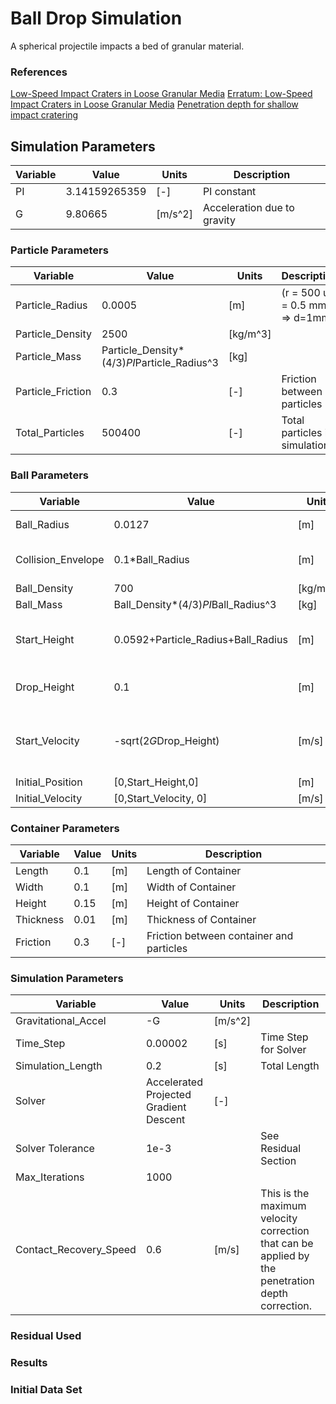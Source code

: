 Ball Drop Simulation
=========

A spherical projectile impacts a bed of granular material. 

### References

[Low-Speed Impact Craters in Loose Granular Media](http://journals.aps.org/prl/abstract/10.1103/PhysRevLett.90.194301)
[Erratum: Low-Speed Impact Craters in Loose Granular Media](http://journals.aps.org/prl/abstract/10.1103/PhysRevLett.91.149902)
[Penetration depth for shallow impact cratering](http://journals.aps.org/pre/abstract/10.1103/PhysRevE.71.051305)


## Simulation Parameters

| Variable           | Value                               | Units    | Description                                 |
|--------------------|-------------------------------------|----------|---------------------------------------------|
| PI                 | 3.14159265359                       | [-]      | PI constant                                 |
| G                  | 9.80665                             | [m/s^2]  | Acceleration due to gravity                 |

### Particle Parameters

| Variable           	| Value                                       	| Units    	| Description                                 	|
|--------------------	|---------------------------------------------	|----------	|---------------------------------------------	|
| Particle_Radius    	| 0.0005                                      	| [m]      	| (r = 500 um = 0.5 mm => d=1mm)              	| 
| Particle_Density   	| 2500                                        	| [kg/m^3] 	|                                             	| 
| Particle_Mass      	| Particle_Density*(4/3)*PI*Particle_Radius^3 	| [kg]     	|                                             	| 
| Particle_Friction  	| 0.3                                         	| [-]      	| Friction between particles                  	|
| Total_Particles   	| 500400                                        | [-]      	| Total particles in simulation                	|

### Ball Parameters

| Variable           | Value                               | Units    | Description                                 |
|--------------------|-------------------------------------|----------|---------------------------------------------|
| Ball_Radius        | 0.0127                              | [m]      | (d=2.54 cm = 1 in)                          |
| Collision_Envelope | 0.1*Ball_Radius                     | [m]      | Used to prevent tunneling                   |
| Ball_Density       | 700                                 | [kg/m^3] |                                             |
| Ball_Mass          | Ball_Density*(4/3)*PI*Ball_Radius^3 | [kg]     |                                             |
| Start_Height       | 0.0592+Particle_Radius+Ball_Radius  | [m]      | Starting height of the ball in simulation   |
| Drop_Height        | 0.1                                 | [m]      | Physical height of ball                     |
| Start_Velocity     | -sqrt(2*G*Drop_Height)              | [m/s]    | Initial velocity computed from start height |
| Initial_Position   | [0,Start_Height,0]                  | [m]      |                                             |
| Initial_Velocity   | [0,Start_Velocity, 0]               | [m/s]    |                                             |

### Container Parameters

| Variable  	| Value 	| Units 	| Description                              	|
|-----------	|-------	|-------	|------------------------------------------	|
| Length    	| 0.1   	| [m]   	| Length of Container                      	|
| Width     	| 0.1   	| [m]   	| Width of Container                       	|
| Height    	| 0.15  	| [m]   	| Height of Container                      	|
| Thickness 	| 0.01  	| [m]   	| Thickness of Container                   	|
| Friction  	| 0.3   	| [-]   	| Friction between container and particles 	|

### Simulation Parameters

| Variable               	| Value                                  	| Units   	| Description                                                                                      	|
|------------------------	|----------------------------------------	|---------	|--------------------------------------------------------------------------------------------------	|
| Gravitational_Accel    	| -G                                     	| [m/s^2] 	|                                                                                                  	|
| Time_Step              	| 0.00002                                	| [s]     	| Time Step for Solver                                                                             	|
| Simulation_Length      	| 0.2                                    	| [s]     	| Total Length                                                                                     	|
| Solver                 	| Accelerated Projected Gradient Descent 	| [-]     	|                                                                                                  	|
| Solver Tolerance       	| 1e-3                                   	|         	| See Residual Section                                                                             	|
| Max_Iterations         	| 1000                                   	|         	|                                                                                                  	|
| Contact_Recovery_Speed 	| 0.6                                    	| [m/s]   	| This is the maximum velocity correction that can be applied by the penetration depth correction. 	|

### Residual Used


### Results


### Initial Data Set

